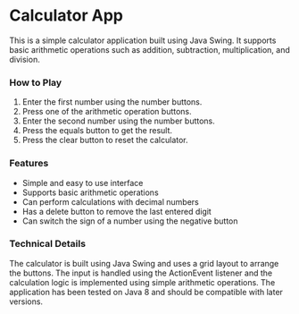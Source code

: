 # Calculator App
This is a simple calculator application built using Java Swing. It supports basic arithmetic operations such as addition, subtraction, multiplication, and division.

### How to Play
1. Enter the first number using the number buttons.
2. Press one of the arithmetic operation buttons.
3. Enter the second number using the number buttons.
4. Press the equals button to get the result.
5. Press the clear button to reset the calculator.

### Features
- Simple and easy to use interface
- Supports basic arithmetic operations
- Can perform calculations with decimal numbers
- Has a delete button to remove the last entered digit
- Can switch the sign of a number using the negative button

### Technical Details
The calculator is built using Java Swing and uses a grid layout to arrange the buttons. The input is handled using the ActionEvent listener and the calculation logic is implemented using simple arithmetic operations. The application has been tested on Java 8 and should be compatible with later versions.
